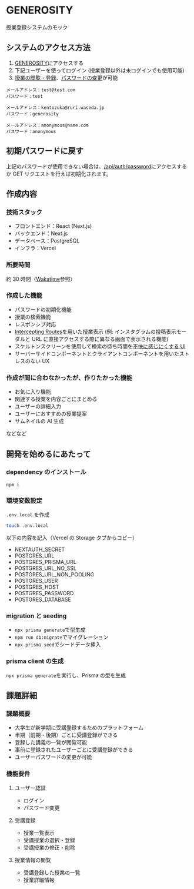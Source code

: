 # GENEROSITY

授業登録システムのモック

## システムのアクセス方法

1. [GENEROSITY](https://generosity.vercel.app)にアクセスする
2. 下記ユーザーを使ってログイン (授業登録以外は未ログインでも使用可能)
3. [授業の閲覧・登録](https://generosity.vercel.app/registered)、[パスワードの変更](https://generosity.vercel.app/password)が可能

```
メールアドレス：test@test.com
パスワード：test
```

```
メールアドレス：kentozuka@ruri.waseda.jp
パスワード：generosity
```

```
メールアドレス：anonymous@name.com
パスワード：anonymous
```

## 初期パスワードに戻す

上記のパスワードが使用できない場合は、[/api/auth/password](https://generosity.vercel.app/api/auth/password)にアクセスするか GET リクエストを行えば初期化されます。

## 作成内容

### 技術スタック

- フロントエンド：React (Next.js)
- バックエンド：Next.js
- データベース：PostgreSQL
- インフラ：Vercel

### 所要時間

約 30 時間（[Wakatime](https://wakatime.com/@6349807e-05ff-4de4-a2db-b1681b3c76c6/projects/zkhjrzzqzx)参照）

### 作成した機能

- パスワードの初期化機能
- 授業の検索機能
- レスポンシブ対応
- [Intercepting Routes](https://nextjs.org/docs/app/building-your-application/routing/intercepting-routes)を用いた授業表示
  (例: インスタグラムの投稿表示モーダルと URL に直接アクセスする際に異なる画面で表示される機能)
- スケルトンスクリーンを使用して検索の待ち時間を[不快に感じにくする UI](https://generosity.vercel.app/result)
- サーバーサイドコンポーネントとクライアントコンポーネントを用いたストレスのない UX

### 作成が間に合わなかったが、作りたかった機能

- お気に入り機能
- 関連する授業を内容ごとにまとめる
- ユーザーの詳細入力
- ユーザーにおすすめの授業提案
- サムネイルの AI 生成

などなど

## 開発を始めるにあたって

### dependency のインストール

`npm i`

### 環境変数設定

`.env.local` を作成

```bash
touch .env.local
```

以下の内容を記入（Vercel の Storage タブからコピー）

- NEXTAUTH_SECRET
- POSTGRES_URL
- POSTGRES_PRISMA_URL
- POSTGRES_URL_NO_SSL
- POSTGRES_URL_NON_POOLING
- POSTGRES_USER
- POSTGRES_HOST
- POSTGRES_PASSWORD
- POSTGRES_DATABASE

### migration と seeding

- `npx prisma generate`で型生成
- `npm run db:migrate`でマイグレーション
- `npx prisma seed`でシードデータ挿入

### prisma client の生成

`npx prisma generate`を実行し、Prisma の型を生成

## 課題詳細

### 課題概要

- 大学生が新学期に受講登録するためのプラットフォーム
- 半期（前期・後期）ごとに受講登録ができる
- 登録した講義の一覧が閲覧可能
- 事前に登録されたユーザーごとに受講登録ができる
- ユーザーパスワードの変更が可能

### 機能要件

1. ユーザー認証

   - ログイン
   - パスワード変更

1. 受講登録

   - 授業一覧表示
   - 受講授業の選択・登録
   - 受講授業の修正・削除

1. 授業情報の閲覧

   - 受講登録した授業の一覧
   - 授業詳細情報
